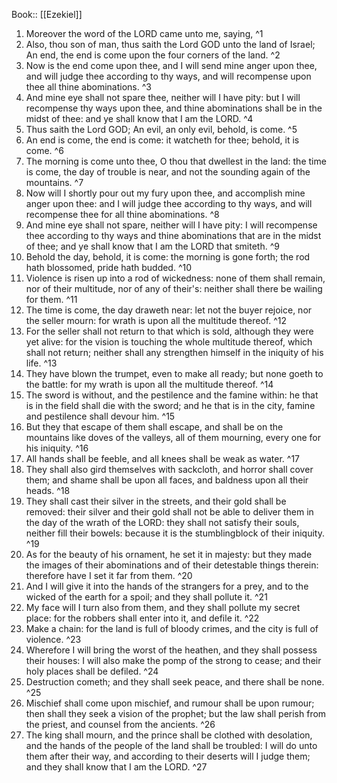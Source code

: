  Book:: [[Ezekiel]]
 1. Moreover the word of the LORD came unto me, saying, ^1
 2. Also, thou son of man, thus saith the Lord GOD unto the land of Israel; An end, the end is come upon the four corners of the land. ^2
 3. Now is the end come upon thee, and I will send mine anger upon thee, and will judge thee according to thy ways, and will recompense upon thee all thine abominations. ^3
 4. And mine eye shall not spare thee, neither will I have pity: but I will recompense thy ways upon thee, and thine abominations shall be in the midst of thee: and ye shall know that I am the LORD. ^4
 5. Thus saith the Lord GOD; An evil, an only evil, behold, is come. ^5
 6. An end is come, the end is come: it watcheth for thee; behold, it is come. ^6
 7. The morning is come unto thee, O thou that dwellest in the land: the time is come, the day of trouble is near, and not the sounding again of the mountains. ^7
 8. Now will I shortly pour out my fury upon thee, and accomplish mine anger upon thee: and I will judge thee according to thy ways, and will recompense thee for all thine abominations. ^8
 9. And mine eye shall not spare, neither will I have pity: I will recompense thee according to thy ways and thine abominations that are in the midst of thee; and ye shall know that I am the LORD that smiteth. ^9
 10. Behold the day, behold, it is come: the morning is gone forth; the rod hath blossomed, pride hath budded. ^10
 11. Violence is risen up into a rod of wickedness: none of them shall remain, nor of their multitude, nor of any of their's: neither shall there be wailing for them. ^11
 12. The time is come, the day draweth near: let not the buyer rejoice, nor the seller mourn: for wrath is upon all the multitude thereof. ^12
 13. For the seller shall not return to that which is sold, although they were yet alive: for the vision is touching the whole multitude thereof, which shall not return; neither shall any strengthen himself in the iniquity of his life. ^13
 14. They have blown the trumpet, even to make all ready; but none goeth to the battle: for my wrath is upon all the multitude thereof. ^14
 15. The sword is without, and the pestilence and the famine within: he that is in the field shall die with the sword; and he that is in the city, famine and pestilence shall devour him. ^15
 16. But they that escape of them shall escape, and shall be on the mountains like doves of the valleys, all of them mourning, every one for his iniquity. ^16
 17. All hands shall be feeble, and all knees shall be weak as water. ^17
 18. They shall also gird themselves with sackcloth, and horror shall cover them; and shame shall be upon all faces, and baldness upon all their heads. ^18
 19. They shall cast their silver in the streets, and their gold shall be removed: their silver and their gold shall not be able to deliver them in the day of the wrath of the LORD: they shall not satisfy their souls, neither fill their bowels: because it is the stumblingblock of their iniquity. ^19
 20. As for the beauty of his ornament, he set it in majesty: but they made the images of their abominations and of their detestable things therein: therefore have I set it far from them. ^20
 21. And I will give it into the hands of the strangers for a prey, and to the wicked of the earth for a spoil; and they shall pollute it. ^21
 22. My face will I turn also from them, and they shall pollute my secret place: for the robbers shall enter into it, and defile it. ^22
 23. Make a chain: for the land is full of bloody crimes, and the city is full of violence. ^23
 24. Wherefore I will bring the worst of the heathen, and they shall possess their houses: I will also make the pomp of the strong to cease; and their holy places shall be defiled. ^24
 25. Destruction cometh; and they shall seek peace, and there shall be none. ^25
 26. Mischief shall come upon mischief, and rumour shall be upon rumour; then shall they seek a vision of the prophet; but the law shall perish from the priest, and counsel from the ancients. ^26
 27. The king shall mourn, and the prince shall be clothed with desolation, and the hands of the people of the land shall be troubled: I will do unto them after their way, and according to their deserts will I judge them; and they shall know that I am the LORD. ^27
